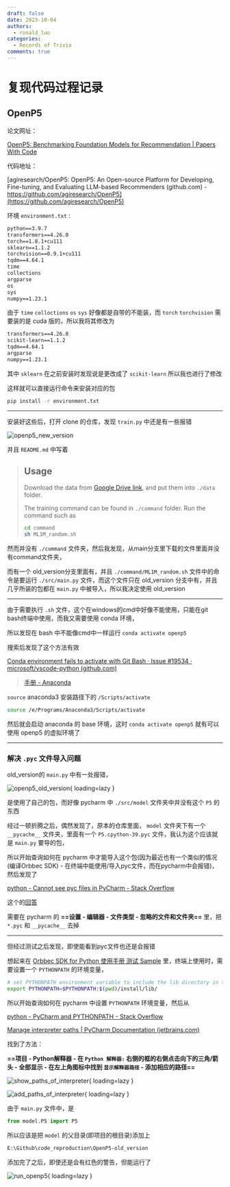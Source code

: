 ```yaml
---
draft: false
date: 2023-10-04
authors:
  - ronald_luo
categories:
  - Records of Trivia
comments: true
---
```


# 复现代码过程记录

## OpenP5

论文网址：

[OpenP5: Benchmarking Foundation Models for Recommendation | Papers With Code](https://paperswithcode.com/paper/openp5-benchmarking-foundation-models-for)

代码地址：

[agiresearch/OpenP5: OpenP5: An Open-source Platform for Developing, Fine-tuning, and Evaluating LLM-based Recommenders (github.com) - https://github.com/agiresearch/OpenP5](https://github.com/agiresearch/OpenP5)

<!-- more -->

环境 `environment.txt` :

```txt
python==3.9.7
transformers==4.26.0
torch==1.8.1+cu111
sklearn==1.1.2
torchvision==0.9.1+cu111
tqdm==4.64.1
time
collections
argparse
os
sys
numpy==1.23.1
```

由于 `time` `colloctions` `os` `sys` 好像都是自带的不能装，而 `torch` `torchvision` 需要装的是 cuda 版的，所以我将其修改为

```txt
transformers==4.26.0
scikit-learn==1.1.2
tqdm==4.64.1
argparse
numpy==1.23.1
```

其中 `sklearn` 在之前安装时发现说是更改成了 `scikit-learn` 所以我也进行了修改

这样就可以直接运行命令来安装对应的包

```bash
pip install -r environment.txt
```

---

安装好这些后，打开 clone 的仓库，发现 `train.py` 中还是有一些报错

![openp5_new_version](../images/openp5_new_version.png)

并且 `README.md` 中写着

>   ## Usage
>
>   Download the data from [Google Drive link](https://drive.google.com/drive/folders/1W5i5ryetj_gkcOpG1aZfL5Y8Yk6RxwYE?usp=sharing), and put them into `./data` folder.
>
>   The training command can be found in `./command` folder. Run the command such as
>
>   ```bash
>   cd command
>   sh ML1M_random.sh
>   ```

然而并没有 `./command` 文件夹，然后我发现，从main分支里下载的文件里面并没有command文件夹，

而有一个 old_version分支里面有，并且 `./command/ML1M_random.sh` 文件中的命令是要运行 `./src/main.py` 文件，而这个文件只在 old_version 分支中有，并且几乎所装的包都在 `main.py` 中被导入，所以我决定使用 old_version

---

由于需要执行 `.sh` 文件，这个在windows的cmd中好像不能使用，只能在git bash终端中使用，而我又需要使用 conda 环境，

所以发现在 bash 中不能像cmd中一样运行 `conda activate openp5` 

搜索后发现了这个方法有效

[Conda environment fails to activate with Git Bash · Issue #19534 · microsoft/vscode-python (github.com)](https://github.com/microsoft/vscode-python/issues/19534#issuecomment-1194774160)

>   [手册 - Anaconda](https://ronaldln.github.io/MyPamphlet/系统%26环境/anaconda/#5)

`source` anaconda3 安装路径下的 `/Scripts/activate`

```bash
source /e/Programs/Anaconda3/Scripts/activate
```

然后就会启动 anaconda 的 base 环境，这时 `conda activate openp5` 就有可以使用 openp5 的虚拟环境了

---

### 解决 `.pyc` 文件导入问题

old_version的 `main.py` 中有一处报错，

![openp5_old_version](../images/openp5_old_version.png){ loading=lazy }

是使用了自己的包，而好像 pycharm 中 `./src/model` 文件夹中并没有这个 `P5` 的东西

经过一顿折腾之后，偶然发现了，原本的仓库里面， `model` 文件夹下有一个 `__pycache__` 文件夹，里面有一个 `P5.cpython-39.pyc` 文件，我认为这个应该就是 `main.py` 要导的包，

所以开始查询如何在 pycharm 中才能导入这个包(因为最近也有一个类似的情况(编译Orbbec SDK) - 在终端中能使用/导入pyc文件，而在pycharm中会报错)，然后发现了

[python - Cannot see pyc files in PyCharm - Stack Overflow](https://stackoverflow.com/questions/64209855/cannot-see-pyc-files-in-pycharm)

这个的[回答](https://stackoverflow.com/a/64214290)

需要在 pycharm 的 **==设置 - 编辑器 - 文件类型 - 忽略的文件和文件夹==** 里，把 `*.pyc` 和 `__pycache__` 去掉

---

但经过测试之后发现，即使能看到pyc文件也还是会报错

想起来在 [Orbbec SDK for Python 使用手册 测试 Sample](https://vcp.developer.orbbec.com.cn:9001/project-2/doc-70/#测试-sample) 里，终端上使用时，需要设置一个 `PYTHONPATH` 的环境变量，

```bash
# set PYTHONPATH environment variable to include the lib directory in the install directory
export PYTHONPATH=$PYTHONPATH:$(pwd)/install/lib/
```

所以开始查询如何在 pycharm 中设置 `PYTHONPATH` 环境变量，然后从

[python - PyCharm and PYTHONPATH - Stack Overflow](https://stackoverflow.com/questions/28326362/pycharm-and-pythonpath)

[Manage interpreter paths | PyCharm Documentation (jetbrains.com)](https://www.jetbrains.com/help/pycharm/installing-uninstalling-and-reloading-interpreter-paths.html)

找到了方法：

**==项目 - Python解释器 - 在 `Python 解释器:` 右侧的框的右侧点击向下的三角/箭头 - 全部显示 - 在左上角图标中找到 `显示解释器路径` - 添加相应的路径==**

![show_paths_of_interpreter](../images/show_paths_of_interpreter.png){ loading=lazy }

![add_paths_of_interpreter](../images/add_paths_of_interpreter.png){ loading=lazy }

由于 `main.py` 文件中，是

```python
from model.P5 import P5
```

所以应该是把 `model` 的父目录(即项目的根目录)添加上

```txt
E:\Github\code_reproduction\OpenP5-old_version
```

添加完了之后，即使还是会有红色的警告，但能运行了

![run_openp5](../images/run_openp5.png){ loading=lazy }